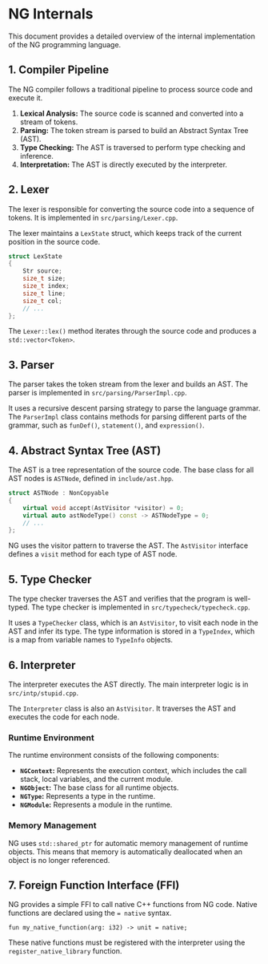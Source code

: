 # NG Internals

This document provides a detailed overview of the internal implementation of the NG programming language.

## 1. Compiler Pipeline

The NG compiler follows a traditional pipeline to process source code and execute it.

1.  **Lexical Analysis:** The source code is scanned and converted into a stream of tokens.
2.  **Parsing:** The token stream is parsed to build an Abstract Syntax Tree (AST).
3.  **Type Checking:** The AST is traversed to perform type checking and inference.
4.  **Interpretation:** The AST is directly executed by the interpreter.

## 2. Lexer

The lexer is responsible for converting the source code into a sequence of tokens. It is implemented in `src/parsing/Lexer.cpp`.

The lexer maintains a `LexState` struct, which keeps track of the current position in the source code.

```cpp
struct LexState
{
    Str source;
    size_t size;
    size_t index;
    size_t line;
    size_t col;
    // ...
};
```

The `Lexer::lex()` method iterates through the source code and produces a `std::vector<Token>`.

## 3. Parser

The parser takes the token stream from the lexer and builds an AST. The parser is implemented in `src/parsing/ParserImpl.cpp`.

It uses a recursive descent parsing strategy to parse the language grammar. The `ParserImpl` class contains methods for parsing different parts of the grammar, such as `funDef()`, `statement()`, and `expression()`.

## 4. Abstract Syntax Tree (AST)

The AST is a tree representation of the source code. The base class for all AST nodes is `ASTNode`, defined in `include/ast.hpp`.

```cpp
struct ASTNode : NonCopyable
{
    virtual void accept(AstVisitor *visitor) = 0;
    virtual auto astNodeType() const -> ASTNodeType = 0;
    // ...
};
```

NG uses the visitor pattern to traverse the AST. The `AstVisitor` interface defines a `visit` method for each type of AST node.

## 5. Type Checker

The type checker traverses the AST and verifies that the program is well-typed. The type checker is implemented in `src/typecheck/typecheck.cpp`.

It uses a `TypeChecker` class, which is an `AstVisitor`, to visit each node in the AST and infer its type. The type information is stored in a `TypeIndex`, which is a map from variable names to `TypeInfo` objects.

## 6. Interpreter

The interpreter executes the AST directly. The main interpreter logic is in `src/intp/stupid.cpp`.

The `Interpreter` class is also an `AstVisitor`. It traverses the AST and executes the code for each node.

### Runtime Environment

The runtime environment consists of the following components:

*   **`NGContext`:** Represents the execution context, which includes the call stack, local variables, and the current module.
*   **`NGObject`:** The base class for all runtime objects.
*   **`NGType`:** Represents a type in the runtime.
*   **`NGModule`:** Represents a module in the runtime.

### Memory Management

NG uses `std::shared_ptr` for automatic memory management of runtime objects. This means that memory is automatically deallocated when an object is no longer referenced.

## 7. Foreign Function Interface (FFI)

NG provides a simple FFI to call native C++ functions from NG code. Native functions are declared using the `= native` syntax.

```ng
fun my_native_function(arg: i32) -> unit = native;
```

These native functions must be registered with the interpreter using the `register_native_library` function.